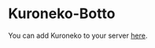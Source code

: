 # Kuroneko-Botto

You can add Kuroneko to your server [here](https://discord.com/api/oauth2/authorize?client_id=738883479902617670&permissions=8&scope=bot).

